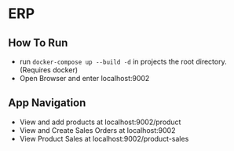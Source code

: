 # ERP

## How To Run

- run `docker-compose up --build -d` in projects the root directory. (Requires docker)
- Open Browser and enter localhost:9002

## App Navigation
- View and add products at localhost:9002/product
- View and Create Sales Orders at localhost:9002
- View Product Sales at localhost:9002/product-sales
